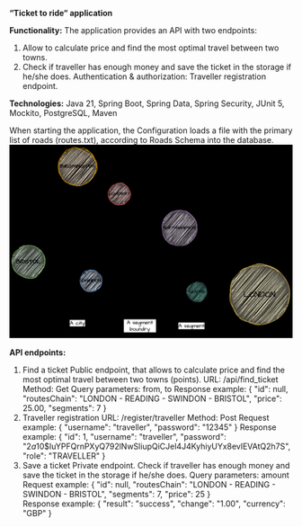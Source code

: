 **“Ticket to ride“ application**

**Functionality:**
The application provides an API with two endpoints:
1. Allow to calculate price and find the most optimal travel between two towns.
2. Check if traveller has enough money and save the ticket in the storage if he/she does.
Authentication & authorization: Traveller registration endpoint.

**Technologies:**
Java 21, Spring Boot, Spring Data, Spring Security, JUnit 5, Mockito, PostgreSQL, Maven

When starting the application, the Configuration loads a file with the primary list of roads (routes.txt),
according to Roads Schema into the database.
![img_1.png](roads_schema.png)

**API endpoints:**
1. Find a ticket
Public endpoint, that allows to calculate price and find the most optimal travel between two towns (points).
  URL: /api/find_ticket
  Method: Get
  Query parameters: from, to
  Response example:
    {
     "id": null,
     "routesChain": "LONDON - READING - SWINDON - BRISTOL",
     "price": 25.00,
     "segments": 7
    }
2. Traveller registration
    URL: /register/traveller
    Method: Post
    Request example:
   {
    "username": "traveller",
    "password": "12345"
   }
   Response example:
   {
    "id": 1,
    "username": "traveller",
    "password": "$2a$10$IuYPFQrnPXyQ792lNwSliupQiCJel4J4KyhiyUYx8evlEVAtQ2h7S",
    "role": "TRAVELLER"
   } 
3. Save a ticket
Private endpoint. Check if traveller has enough money and save the ticket in the storage if he/she does.
    Query parameters: amount
    Request example:
   {
    "id": null,
    "routesChain": "LONDON - READING - SWINDON - BRISTOL",
    "segments": 7,
    "price": 25
   }  
    Response example:
   {
    "result": "success",
    "change": "1.00",
    "currency": "GBP"
   }
